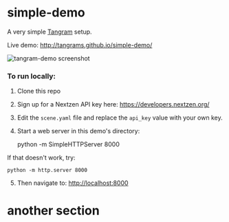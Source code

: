 # simple-demo

A very simple [Tangram](http://github.com/tangrams/tangram) setup.

Live demo: http://tangrams.github.io/simple-demo/

![tangram-demo screenshot](https://cloud.githubusercontent.com/assets/459970/6629470/c007b1de-c8e4-11e4-854e-fd69f5135b3a.png)

### To run locally:

1) Clone this repo

2) Sign up for a Nextzen API key here: https://developers.nextzen.org/

3) Edit the `scene.yaml` file and replace the `api_key` value with your own key.

4) Start a web server in this demo's directory:

    python -m SimpleHTTPServer 8000

If that doesn't work, try:

    python -m http.server 8000

5) Then navigate to: [http://localhost:8000](http://localhost:8000)

# another section
